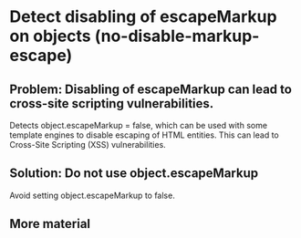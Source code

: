 # Detect disabling of escapeMarkup on objects (no-disable-markup-escape)

## Problem: Disabling of escapeMarkup can lead to cross-site scripting vulnerabilities.
Detects object.escapeMarkup = false, which can be used with some template engines to disable escaping of HTML entities. This can lead to Cross-Site Scripting (XSS) vulnerabilities.

## Solution: Do not use object.escapeMarkup
Avoid setting object.escapeMarkup to false.

## More material